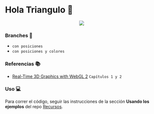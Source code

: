# Hola Triangulo 👋

<p align="center">
  <img src="docs/previews.png"/>
</p>

### Branches 🌳

- `con posiciones`
- `con posiciones y colores`

### Referencias 📚

- [Real-Time 3D Graphics with WebGL 2](https://www.packtpub.com/web-development/real-time-3d-graphics-webgl-2-second-edition) `Capítulos 1 y 2`

### Uso 💻

Para correr el código, seguir las instrucciones de la sección **Usando los ejemplos** del repo [Recursos](https://github.com/computacion-grafica-uns/Recursos).
